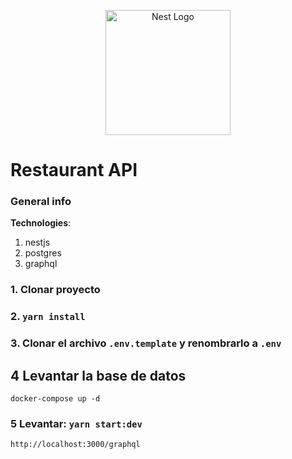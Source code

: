 <p align="center">
  <a href="http://nestjs.com/" target="blank"><img src="https://nestjs.com/img/logo-small.svg" width="200" alt="Nest Logo" /></a>
</p>

# Restaurant API

### General info

<strong>Technologies</strong>:

<ol>
  <li>nestjs</li>
  <li>postgres</li>
  <li>graphql</li>
</ol>

### 1. Clonar proyecto

### 2. `yarn install`

### 3. Clonar el archivo `.env.template` y renombrarlo a `.env`

## 4 Levantar la base de datos

```
docker-compose up -d
```

### 5 Levantar: `yarn start:dev`

```
http://localhost:3000/graphql
```
